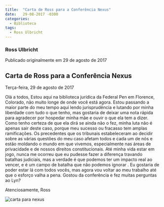 ```yaml
---
title:  "Carta de Ross para a Conferência Nexus"
date:   29-08-2017 -0300
categories: 
  - Biblioteca
tags:
  - Ross Ulbricht
---
```

### Ross Ulbricht

Publicado originalmente em 29 de agosto de 2017

## Carta de Ross para a Conferência Nexus

Terça-feira, 29 de agosto de 2017

Olá a todos,
Estou aqui na biblioteca jurídica da Federal Pen em Florence, Colorado, não muito longe de onde você está agora. Estou passando a maior parte do meu tempo aqui lendo jurisprudência e lutando por minha liberdade com tudo o que tenho, mas gostaria de deixar uma nota rápida para agradecer por hospedar minha mãe e ouvir o que ela tem a dizer. Como tenho certeza de que ela dirá se ainda não o fez, minha luta não é apenas sair deste caso, porque meu sucesso ou fracasso tem amplas ramificações. Os precedentes que os tribunais estabeleceram ao decidir sobre as várias questões do meu caso afetam todos e cada um de nós e estão moldando o mundo em que vivemos, especialmente nas áreas de privacidade e de nossos direitos constitucionais. Até minha vida estar em jogo, nunca me ocorreu que eu pudesse fazer a diferença travando batalhas judiciais, mas a verdade é que podemos ter um impacto real ao vencer, e é um campo de batalha que não podemos ignorar . Eu gostaria de poder estar lá com todos vocês, mas agora vou voltar ao meu trabalho até que o esforço valha a pena. Gostou da conferência e fez muitas perguntas ao Lyn?

Atenciosamente,
Ross

![carta para nexus](/_pages/img/Nexus_2017.png)